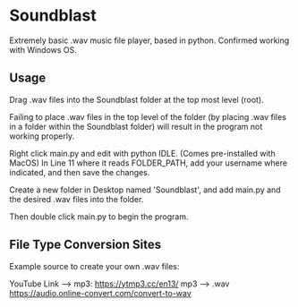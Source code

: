 # Soundblast
Extremely basic .wav music file player, based in python. Confirmed working with Windows OS.

## Usage

Drag .wav files into the Soundblast folder at the top most level (root).

Failing to place .wav files in the top level of the folder (by placing .wav 
files in a folder within the Soundblast folder) will result in the program 
not working properly.

Right click main.py and edit with python IDLE. (Comes pre-installed with MacOS)
In Line 11 where it reads FOLDER_PATH, add your username where indicated, and then save the changes.

Create a new folder in Desktop named 'Soundblast', and add main.py and the desired
.wav files into the folder.

Then double click main.py to begin the program.

## File Type Conversion Sites

Example source to create your own .wav files:

YouTube Link --> mp3: https://ytmp3.cc/en13/
mp3 --> .wav https://audio.online-convert.com/convert-to-wav
